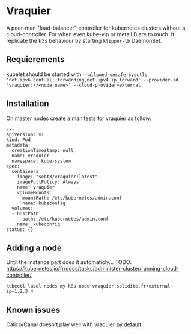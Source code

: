 # Vraquier

A poor-man "load-balancer" controller for kubernetes clusters without a cloud-controller. For when even kube-vip or metalLB are to much.
It replicate the k3s behaviour by starting `klipper-lb` DaemonSet.

## Requierements

kubelet should be started with `--allowed-unsafe-sysctls 'net.ipv6.conf.all.forwarding,net.ipv4.ip_forward' --provider-id 'vraquier://<node name>' --cloud-provider=external`

## Installation

On master nodes create a manifests for vraquier as follow:
```
---
apiVersion: v1
kind: Pod
metadata:
  creationTimestamp: null
  name: vraquier
  namespace: kube-system
spec:
  containers:
  - image: "sebt3/vraquier:latest"
    imagePullPolicy: Always
    name: vraquier
    volumeMounts:
    - mountPath: /etc/kubernetes/admin.conf
      name: kubeconfig
  volumes:
  - hostPath:
      path: /etc/kubernetes/admin.conf
    name: kubeconfig
status: {}
```

## Adding a node
Until the instance part does it automaticly...
TODO: https://kubernetes.io/fr/docs/tasks/administer-cluster/running-cloud-controller/
```
kubectl label nodes my-k8s-node vraquier.solidite.fr/external-ip=1.2.3.4
```


## Known issues

Calico/Canal doesn't play well with vraquier [by default](https://github.com/k3s-io/klipper-lb/issues/6#issuecomment-709691157).
